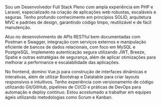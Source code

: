 Sou um Desenvolvedor Full Stack Pleno com ampla experiência em PHP e Laravel, especializado na criação de aplicações web robustas, escaláveis e seguras. Tenho profundo conhecimento em princípios SOLID, arquitetura MVC e padrões de design, garantindo código limpo, reutilizável e de fácil manutenção.

Atuo no desenvolvimento de APIs RESTful bem documentadas com Postman e Swagger, integração com serviços externos e manipulação eficiente de bancos de dados relacionais, com foco em MySQL e PostgreSQL. Implemento autenticação segura utilizando JWT, Breeze, Spatie e outras estratégias de segurança, além de aplicar otimizações para melhorar a performance e escalabilidade das aplicações.

No frontend, domino Vue.js para construção de interfaces dinâmicas e interativas, além de utilizar Bootstrap e Datatable para criar layouts responsivos e intuitivos. Tenho experiência com versionamento de código utilizando Git/GitHub, pipelines de CI/CD e práticas de DevOps para automação e deploy contínuo. Estou acostumado a trabalhar em equipes ágeis utilizando metodologias como Scrum e Kanban.
